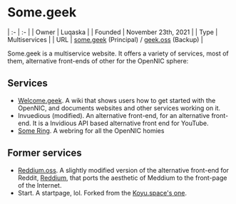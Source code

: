# Some.geek

| :- | :- |
| Owner | Luqaska |
| Founded | November 23th, 2021 |
| Type | Multiservices |
| URL | [some.geek](http://some.geek) (Principal) / [geek.oss](http://geek.oss) (Backup) |

Some.geek is a multiservice website. It offers a variety of services, most of them, alternative front-ends of other for the OpenNIC sphere:

## Services
- [Welcome.geek](Welcome.geek). A wiki that shows users how to get started with the OpenNIC, and documents websites and other services working on it.
- Invuedious (modified). An alternative front-end, for an alternative front-end. It is a Invidious API based alternative front end for YouTube.
- [Some Ring](Some_Ring). A webring for all the OpenNIC homies

## Former services
- [Reddium.oss](Reddium.oss). A slightly modified version of the alternative front-end for Reddit, [Reddium](https://reddium.vercel.app), that ports the aesthetic of Meddium to the front-page of the Internet.
- Start. A startpage, lol. Forked from the [Koyu.space's one](https://github.com/koyuspace/start).

